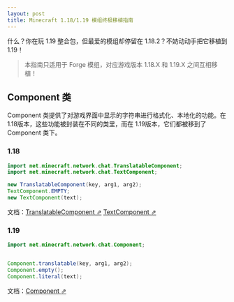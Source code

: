 ```yaml
---
layout: post
title: Minecraft 1.18/1.19 模组终极移植指南
---
```


什么？你在玩 1.19 整合包，但最爱的模组却停留在 1.18.2？不妨动动手把它移植到 1.19！

> 本指南只适用于 Forge 模组，对应游戏版本 1.18.X 和 1.19.X 之间互相移植！

## Component 类

Component 类提供了对游戏界面中显示的字符串进行格式化、本地化的功能。在 1.18版本，这些功能被封装在不同的类里，而在 1.19版本，它们都被移到了 Component 类下。

### 1.18
  
```java
import net.minecraft.network.chat.TranslatableComponent;
import net.minecraft.network.chat.TextComponent;

new TranslatableComponent(key, arg1, arg2);
TextComponent.EMPTY;
new TextComponent(text);
```

文档：[TranslatableComponent ⇗](https://nekoyue.github.io/ForgeJavaDocs-NG/javadoc/1.18.2/net/minecraft/network/chat/TranslatableComponent.html) [TextComponent ⇗](https://nekoyue.github.io/ForgeJavaDocs-NG/javadoc/1.18.2/net/minecraft/network/chat/TextComponent.html)

### 1.19

```java
import net.minecraft.network.chat.Component;


Component.translatable(key, arg1, arg2);
Component.empty();
Component.literal(text);
```

文档：[Component ⇗](https://nekoyue.github.io/ForgeJavaDocs-NG/javadoc/1.19.3/net/minecraft/network/chat/Component.html)

</td>
</tr>
</table>